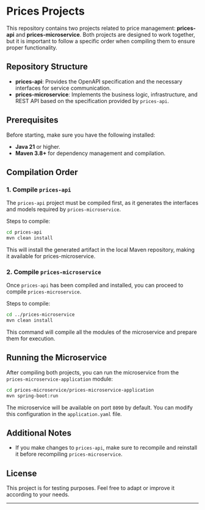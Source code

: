 # Prices Projects

This repository contains two projects related to price management: **prices-api** and **prices-microservice**. Both projects are designed to work together, but it is important to follow a specific order when compiling them to ensure proper functionality.

## Repository Structure

- **prices-api**: Provides the OpenAPI specification and the necessary interfaces for service communication.
- **prices-microservice**: Implements the business logic, infrastructure, and REST API based on the specification provided by `prices-api`.

## Prerequisites

Before starting, make sure you have the following installed:

- **Java 21** or higher.
- **Maven 3.8+** for dependency management and compilation.

## Compilation Order

### 1. Compile `prices-api`

The `prices-api` project must be compiled first, as it generates the interfaces and models required by `prices-microservice`.

Steps to compile:

```bash
cd prices-api
mvn clean install
```

This will install the generated artifact in the local Maven repository, making it available for prices-microservice.

### 2. Compile `prices-microservice`

Once `prices-api` has been compiled and installed, you can proceed to compile `prices-microservice`.

Steps to compile:

```bash
cd ../prices-microservice
mvn clean install
```

This command will compile all the modules of the microservice and prepare them for execution.

## Running the Microservice

After compiling both projects, you can run the microservice from the `prices-microservice-application` module:

```bash
cd prices-microservice/prices-microservice-application
mvn spring-boot:run
```

The microservice will be available on port `8090` by default. You can modify this configuration in the `application.yaml` file.

## Additional Notes

- If you make changes to `prices-api`, make sure to recompile and reinstall it before recompiling `prices-microservice`.

## License

This project is for testing purposes. Feel free to adapt or improve it according to your needs.

---